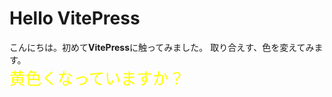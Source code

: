 # Hello VitePress

こんにちは。初めて<b>VitePress</b>に触ってみました。
取り合えす、色を変えてみます。  
<span style="color: yellow;font-size: 1.6rem;">黄色くなっていますか？　</span>

